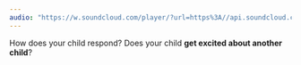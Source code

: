 ```yaml
---
audio: "https://w.soundcloud.com/player/?url=https%3A//api.soundcloud.com/tracks/1406191054%3Fsecret_token%3Ds-904JFg3mCR4&color=%23ff5500&auto_play=true&hide_related=false&show_comments=true&show_user=true&show_reposts=false&show_teaser=true&visual=true"
---
```


How does your child respond? Does your child <strong>get excited about another child</strong>?